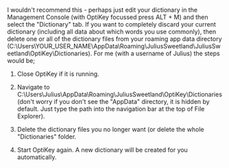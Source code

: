I wouldn't recommend this - perhaps just edit your dictionary in the Management Console (with OptiKey focussed press ALT + M) and then select the "Dictionary" tab. If you want to completely discard your current dictionary (including all data about which words you use commonly), then delete one or all of the dictionary files from your roaming app data directory (C:\Users\YOUR_USER_NAME\AppData\Roaming\JuliusSweetland\JuliusSweetland\OptiKey\Dictionaries). For me (with a username of Julius) the steps would be;

1. Close OptiKey if it is running.

2. Navigate to C:\Users\Julius\AppData\Roaming\JuliusSweetland\OptiKey\Dictionaries (don't worry if you don't see the "AppData" directory, it is hidden by default. Just type the path into the navigation bar at the top of File Explorer).

3. Delete the dictionary files you no longer want (or delete the whole "Dictionaries" folder.

4. Start OptiKey again. A new dictionary will be created for you automatically.